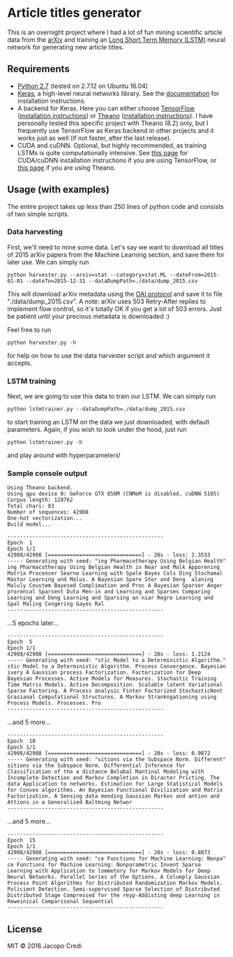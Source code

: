 # Article titles generator

This is an overnight project where I had a lot of fun mining scientific article data from the [arXiv](https://arxiv.org/) and training an [Long Short Term Memory (LSTM)](https://www.google.it/url?sa=t&rct=j&q=&esrc=s&source=web&cd=4&cad=rja&uact=8&ved=0ahUKEwj1vtjD6vnQAhUGWxQKHQ42B48QFggzMAM&url=http%3A%2F%2Fdeeplearning.cs.cmu.edu%2Fpdfs%2FHochreiter97_lstm.pdf&usg=AFQjCNGoFvqrva4rDCNIcqNe_SiPL_VPxg) neural network for generating new article titles.

## Requirements

* [Python 2.7](https://www.python.org/downloads/) (tested on 2.7.12 on Ubuntu 16.04)
* [Keras](https://keras.io/), a high-level neural networks library. See the [documentation](https://keras.io/#installation) for installation instructions.
* A backend for Keras. Here you can either choose [TensorFlow](https://www.tensorflow.org/) ([installation instructions](https://www.tensorflow.org/get_started/os_setup)) or [Theano](http://deeplearning.net/software/theano/) ([installation instructions](http://deeplearning.net/software/theano/install.html)). I have personally tested this specific project with Theano (8.2) only, but I frequently use TensorFlow as Keras backend in other projects and it works just as well (if not faster, after the last release).
* CUDA and cuDNN. Optional, but highly recommended, as training LSTMs is quite computationally intensive. See [this page](https://www.tensorflow.org/get_started/os_setup#optional_install_cuda_gpus_on_linux) for CUDA/cuDNN installation instructions if you are using TensorFlow, or [this page](http://deeplearning.net/software/theano/tutorial/using_gpu.html) if you are using Theano.


## Usage (with examples)
The entire project takes up less than 250 lines of python code and consists of two simple scripts.

### Data harvesting

First, we'll need to mine some data. Let's say we want to download all titles of 2015 arXiv papers from the Machine Learning section, and save them for later use. We can simply run
```{r, engine='shell', count_lines}
python harvester.py --arxiv=stat --category=stat.ML --dateFrom=2015-01-01 --dateTo=2015-12-31 --dataDumpPath=./data/dump_2015.csv
```
This will download arXiv metadata using the [OAI protocol](https://arxiv.org/help/oa/index) and save it to file "./data/dump_2015.csv".
A note: arXiv uses 503 Retry-After replies to implement flow control, so it's totally OK if you get a lot of 503 errors. Just be patient until your precious metadata is downloaded :)

Feel free to run
```{r, engine='shell', count_lines}
python harvester.py -h
```
for help on how to use the data harvester script and which argument it accepts.

### LSTM training

Next, we are going to use this data to train our LSTM. We can simply run
```{r, engine='shell', count_lines}
python lstmtrainer.py --dataDumpPath=./data/dump_2015.csv
```
to start training an LSTM on the data we just downloaded, with default parameters. Again, if you wish to look under the hood, just run
```{r, engine='shell', count_lines}
python lstmtrainer.py -h
```
and play around with hyperparameters!

### Sample console output

```{r, engine='shell', count_lines}
Using Theano backend.
Using gpu device 0: GeForce GTX 850M (CNMeM is disabled, cuDNN 5105)
Corpus length: 128762
Total chars: 83
Number of sequences: 42908
One-hot vectorization...
Build model...

--------------------------------------------------
Epoch  1
Epoch 1/1
42908/42908 [==============================] - 20s - loss: 2.3533     
----- Generating with seed: "ing Pharmacotherapy Using Belgian Health"
ing Pharmacotherapy Using Belgian Health in Near and Malk Apporening Matrix Procenser Searne Learning with Spale Bayes Cols Ding Stochamal Mastor Learning and Malus. A Bayesian Spare Stor and Deng  alaning Maluly Coustem Bayesed Complimation and Proc A Bayesian Sparser Anger prorencal Sparsent Duta Men-in and Learning and Sparses Comparing Learning and Deng Learning and Sparsing an niar Regre Learning and Spal Maling Congering Gayes Ral
--------------------------------------------------
```
...5 epochs later...
```{r, engine='shell', count_lines}
--------------------------------------------------
Epoch  5
Epoch 1/1
42908/42908 [==============================] - 20s - loss: 1.2124     
----- Generating with seed: "stic Model to a Deterministic Algorithm."
stic Model to a Deterministic Algorithm. Process Convergence. Bayesian ivery A Gaussian process Factorization. Factorization for Deep Bayesian Processes. Active Models for Measures. Stochastic Training Time Matrix Models. Active Decomposition. Scalable latent Variational Sparse Factoring. A Process analysic Finter Factorized StochasticNent Grasianal Computational Structures. A Markov Strankngationing using Process Models. Processes. Pro
--------------------------------------------------
```
...and 5 more...
```{r, engine='shell', count_lines}
--------------------------------------------------
Epoch  10
Epoch 1/1
42908/42908 [==============================] - 20s - loss: 0.9872     
----- Generating with seed: "sitions via the Subspace Norm. Different"
sitions via the Subspace Norm. Differential Inference for Classification of the a distance Belabal Mantinal Modeling with Incomplete Detection and Markov Completion in Diracter Pricting. The data Application to networks. Estimation for Large Statistical Models for Convex algorithms. An Bayesian Functional Divilization and Matrix Factorization. A Sensing data monding Gaussian Markov and antion and Attions in a Generalized Baltming Networ
--------------------------------------------------
```
...and 5 more...
```{r, engine='shell', count_lines}
--------------------------------------------------
Epoch  15
Epoch 1/1
42908/42908 [==============================] - 20s - loss: 0.8873     
----- Generating with seed: "ce Functions for Machine Learning: Nonpa"
ce Functions for Machine Learning: Nonparametric Invent Sparse Learning with Application to lommetory for Markov Models for Deep Neural Networks. Parallel Series of the Options. A Columply Gaussian Process Point Algorithms for Distributed Randomization Markov Models. Policient Detection. Semi-supervised Sparse Selection of Distributed Distributed Stage Compressed for the reyp-Addisting deep Learning in Reweinical Comparisonal Sequential
--------------------------------------------------
```

## License

MIT &copy; 2016 Jacopo Credi

